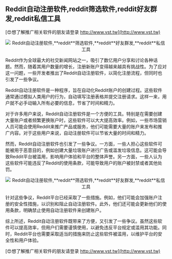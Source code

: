 ## **Reddit自动注册软件,**reddit**筛选软件,**reddit**好友群发,**reddit**私信工具**

[😍想了解推广相关软件的朋友请登录 http://www.vst.tw](http://www.vst.tw)

 <center><img src="https://vst.tw/MP4/tuiguang/png/8.png" alt="Reddit自动注册软件,**reddit**筛选软件,**reddit**好友群发,**reddit**私信工具"></center>

Reddit作为全球最大的社交新闻网站之一，吸引了数亿用户分享和讨论各种话题。然而，随着其用户数量的增长，注册新账户变得越来越具有挑战性。为了应对这一问题，一些开发者推出了Reddit自动注册软件，以简化注册流程，但同时也引发了一些争议。

Reddit自动注册软件是一种程序，旨在自动化Reddit账户的创建过程。这些软件通常通过模拟人类用户的行为，自动填写注册表格并提交注册请求。这样一来，用户就不必手动输入所有必要的信息，节省了时间和精力。

对于许多用户来说，Reddit自动注册软件是一个方便的工具。特别是在需要创建大量账户或者频繁更换账户时，这些软件可以大大提高效率。例如，一些市场营销人员可能会使用Reddit来推广产品或服务，他们可能需要大量的账户来发布和推广内容。对于这些用户来说，自动注册软件可以节省大量的时间和精力。

然而，Reddit自动注册软件也引发了一些争议。一方面，一些人担心这些软件可能被用于恶意目的，例如创建大量垃圾账户进行广告或滥发垃圾信息。这可能会导致Reddit平台被滥用，影响用户体验和平台的整体声誉。另一方面，一些人认为这些软件可能违反了Reddit的使用条款，可能导致用户的账户被封禁或者其他处罚。

 <center><img src="https://vst.tw/MP4/tuiguang/png/7.png" alt="Reddit自动注册软件,**reddit**筛选软件,**reddit**好友群发,**reddit**私信工具"></center>

针对这些争议，Reddit平台已经采取了一些措施。例如，他们可能会加强账户注册的安全性措施，以识别和阻止自动注册软件。此外，他们还可能会更新他们的使用条款，明确禁止使用自动注册软件来创建账户。

综上所述，Reddit自动注册软件既带来了方便，又引发了一些争议。虽然这些软件可以提高效率，但用户们需要谨慎使用，以避免违反平台规定或滥用其功能。同时，Reddit平台也需要采取适当的措施来防止这些软件被滥用，以维护平台的安全性和用户体验。

[😍想了解推广相关软件的朋友请登录 http://www.vst.tw](http://www.vst.tw)



